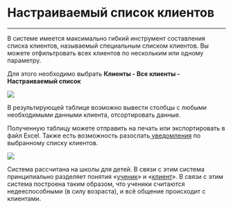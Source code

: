 # Настраиваемый список клиентов

****

В системе имеется максимально гибкий инструмент составления списка клиентов, называемый специальным списком клиентов. Вы можете отфильтровать всех клиентов по нескольким или одному параметру.

Для этого необходимо выбрать **Клиенты - Все клиенты - Настраиваемый список**

![](../.gitbook/assets/Screenshot\_250.png)

&#x20;В результирующей таблице возможно вывести столбцы с любыми необходимыми данными клиента, отсортировать данные.

Полученную таблицу можете отправить на печать или экспортировать в файл Excel. Также есть возможность разослать[ уведомления](../uvedomleniya.md) по выбранному списку клиентов.

![](<../.gitbook/assets/Screenshot\_152 (1).png>)

Система рассчитана на школы для детей. В связи с этим система принципиально разделяет понятия «[ученик](../ucheniki.md)» и «[клиент](./)». В связи с этим система построена таким образом, что ученики считаются недееспособными (в силу возраста), и всё общение происходит с клиентами. &#x20;
